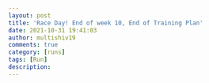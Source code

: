 ```yaml
---
layout: post
title: 'Race Day! End of week 10, End of Training Plan'
date: 2021-10-31 19:41:03
author: multishiv19
comments: true
category: [runs]
tags: [Run]
description: 
---
```


<div width='100%' class='strava-embed-placeholder' data-embed-type='activity' data-embed-id='6190578355'></div>
<script src='https://strava-embeds.com/embed.js'></script>
